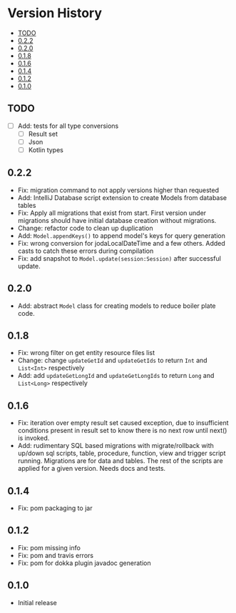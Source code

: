 # Version History

[TOC]: # " "

- [TODO](#todo)
- [0.2.2](#022)
- [0.2.0](#020)
- [0.1.8](#018)
- [0.1.6](#016)
- [0.1.4](#014)
- [0.1.2](#012)
- [0.1.0](#010)

## TODO

* [ ] Add: tests for all type conversions
  * [ ] Result set
  * [ ] Json
  * [ ] Kotlin types

## 0.2.2

* Fix: migration command to not apply versions higher than requested
* Add: IntelliJ Database script extension to create Models from database tables
* Fix: Apply all migrations that exist from start. First version under migrations should have
  initial database creation without migrations.
* Change: refactor code to clean up duplication
* Add: `Model.appendKeys()` to append model's keys for query generation
* Fix: wrong conversion for jodaLocalDateTime and a few others. Added casts to catch these
  errors during compilation
* Fix: add snapshot to `Model.update(session:Session)` after successful update.

## 0.2.0

* Add: abstract `Model` class for creating models to reduce boiler plate code.

## 0.1.8

* Fix: wrong filter on get entity resource files list
* Change: change `updateGetId` and `updateGetIds` to return `Int` and `List<Int>` respectively
* Add: add `updateGetLongId` and `updateGetLongIds` to return `Long` and `List<Long>` respectively

## 0.1.6

* Fix: iteration over empty result set caused exception, due to insufficient conditions present
  in result set to know there is no next row until next() is invoked.
* Add: rudimentary SQL based migrations with migrate/rollback with up/down sql scripts, table,
  procedure, function, view and trigger script running. Migrations are for data and tables. The
  rest of the scripts are applied for a given version. Needs docs and tests.

## 0.1.4

* Fix: pom packaging to jar

## 0.1.2

* Fix: pom missing info
* Fix: pom and travis errors
* Fix: pom for dokka plugin javadoc generation

## 0.1.0

* Initial release

